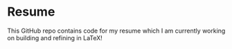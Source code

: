 # Resume
This GitHub repo contains code for my resume which I am currently working on building and refining in LaTeX!
